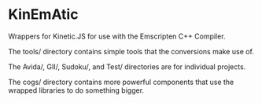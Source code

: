 KinEmAtic
=========

Wrappers for Kinetic.JS for use with the Emscripten C++ Compiler.

The tools/ directory contains simple tools that the conversions make use of.

The Avida/, GII/, Sudoku/, and Test/ directories are for individual projects.

The cogs/ directory contains more powerful components that use the wrapped
libraries to do something bigger.
